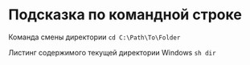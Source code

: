 # Подсказка по командной строке

Команда смены директории
 ```cd C:\Path\To\Folder```

 Листинг содержимого текущей директории Windows ```sh dir ```
 